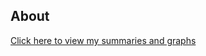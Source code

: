 ## About

[Click here to view my summaries and graphs](https://alt392.github.io/BIOST-Project-1/M1-Lab-2141.html)


